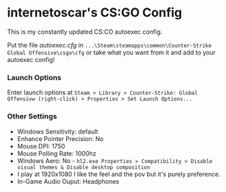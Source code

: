 # internetoscar's CS:GO Config

This is my constantly updated CS:CO autoexec config.

Put the file *autoexec.cfg* in `...\Steam\steamapps\common\Counter-Strike Global Offensive\csgo\cfg` or take what you want from it and add to your autoexec config!

### Launch Options

Enter launch options at `Steam > Library > Counter-Strike: Global Offensivw (right-click) > Properties > Set Launch Options...`

### Other Settings
+ Windows Sensitivity: default  
+ Enhance Pointer Precision: No  
+ Mouse DPI: 1750  
+ Mouse Polling Rate: 1000hz  
+ Windows Aero: No - `hl2.exe Properties > Compatibility > Disable visual themes & Disable desktop composition`
+ I play at 1920x1080 I like the feel and the pov but it's purely preference.
+ In-Game Audio Ouput: Headphones 
